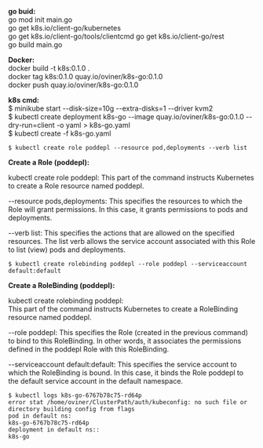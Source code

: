 **go buid:**  
go mod init main.go   
go get k8s.io/client-go/kubernetes  
go get k8s.io/client-go/tools/clientcmd 
go get k8s.io/client-go/rest  
go build main.go

**Docker:**  
docker build -t k8s:0.1.0 .  
docker tag k8s:0.1.0 quay.io/oviner/k8s-go:0.1.0  
docker push quay.io/oviner/k8s-go:0.1.0   


**k8s cmd:**    
$ minikube start --disk-size=10g --extra-disks=1 --driver kvm2  
$ kubectl create deployment k8s-go --image quay.io/oviner/k8s-go:0.1.0 --dry-run=client -o yaml > k8s-go.yaml  
$ kubectl create -f k8s-go.yaml  

```
$ kubectl create role poddepl --resource pod,deployments --verb list
```
**Create a Role (poddepl):**    

kubectl create role poddepl: 
This part of the command instructs Kubernetes to create a Role resource named poddepl.

--resource pods,deployments: 
This specifies the resources to which the Role will grant permissions. 
In this case, it grants permissions to pods and deployments.

--verb list: 
This specifies the actions that are allowed on the specified resources. 
The list verb allows the service account associated with this Role to list (view) pods and deployments.


```
$ kubectl create rolebinding poddepl --role poddepl --serviceaccount default:default
```

**Create a RoleBinding (poddepl):**   

kubectl create rolebinding poddepl:   
This part of the command instructs Kubernetes to create a RoleBinding resource named poddepl.

--role poddepl: 
This specifies the Role (created in the previous command) to bind to this RoleBinding. 
In other words, it associates the permissions defined in the poddepl Role with this RoleBinding.

--serviceaccount default:default: 
This specifies the service account to which the RoleBinding is bound. 
In this case, it binds the Role poddepl to the default service account in the default namespace.

```
$ kubectl logs k8s-go-6767b78c75-rd64p
error stat /home/oviner/ClusterPath/auth/kubeconfig: no such file or directory building config from flags
pod in default ns:
k8s-go-6767b78c75-rd64p
deployment in default ns::
k8s-go
```